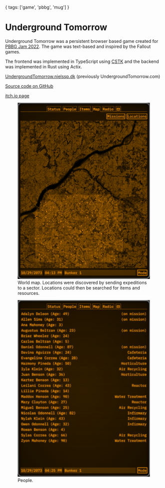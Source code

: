 {
  tags: ['game', 'pbbg', 'mug']
}
# Underground Tomorrow

Underground Tomorrow was a persistent browser based game created for [PBBG Jam 2022](https://itch.io/jam/persistent-browser-based-game-jam-2022). The game was text-based and inspired by the Fallout games.

The frontend was implemented in TypeScript using [CSTK](https://github.com/nielssp/cstk) and the backend was implemented in Rust using Actix.

[UndergroundTomorrow.nielssp.dk](https://undergroundtomorrow.nielssp.dk/) (previously UndergroundTomorrow.com)

[Source code on GitHub](https://github.com/nielssp/undergroundtomorrow)

[itch.io page](https://nielssp.itch.io/undergroundtomorrow)

<figure>
<img src="../../images/underground-tomorrow/screenshot1.png" alt="A screenshot from Underground Tomorrow showing world map"/>
<figcaption>World map. Locations were discovered by sending expeditions to a sector. Locations could then be searched for items and resources.</figcaption>
</figure>

<figure>
<img src="../../images/underground-tomorrow/screenshot2.png" alt="A screenshot from Underground Tomorrow showing list of people"/>
<figcaption>People.</figcaption>
</figure>

